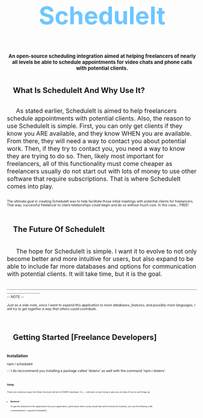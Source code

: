 <div style="height: max-content; width: 100%; display: flex; flex-flow: column nowrap; justify-content: flex-start; align-items: center; font-size: 62.5%;" align="center">
    <h1 align='center' style="font-size: 4rem; font-weight: bold; color: rgb(110,198,255);">ScheduleIt</h1>
    <h2>An open-source scheduling integration aimed at helping freelancers of nearly all levels be able to schedule appointments for video chats and phone calls with potential clients.</h2>
</div>

<div style="height: max-content; width: 100%; display: flex; flex-flow: column nowrap; justify-content: flex-start; align-items: flex-start; font-size: 62.5%;" align="left">
    <h2 style='font-size: 20px; text-indent: 1rem;'>What Is ScheduleIt And Why Use It?</h2>
    <p style='font-size: 16px; text-indent: 1.5rem;'> As stated earlier, ScheduleIt is aimed to help freelancers schedule appointments with potential clients.  Also, the reason to use ScheduleIt is simple.  First, you can only get clients if they know you ARE available, and they know WHEN you are available.  From there, they will need a way to contact you about potential work.  Then, if they try to contact you, you need a way to know they are trying to do so.  Then, likely most important for freelancers, all of this functionality must come cheaper as freelancers usually do not start out with lots of money to use other software that require subscriptions.  That is where ScheduleIt comes into play.</p>
    <p>
        The ultimate goal in creating ScheduleIt was to help facilitate those initial meetings with potential clients for freelancers.  That way, successful freelancer to client relationships could begin and do so without much cost.  In this case... FREE!
    </p>
    <br>
    <h3 style='font-size: 20px; text-indent: 1rem;'>The Future Of ScheduleIt</h3>
    <p style='font-size: 16px; text-indent: 1.5rem;'>The hope for ScheduleIt is simple.  I want it to evolve to not only become better and more intuitive for users, but also expand to be able to include far more databases and options for communication with potential clients.  It will take time, but it is the goal.</p>
    <br>
    ---------------------------------------------------------------------------------------------------------------------------------------------------
    <br>
    -- NOTE -- 
    <h6>Just as a side-note, since I want to expand this application to more databases, features, and possibly more languages, I will try to get together a way that others could contribute.</h6>
    <br>
    <h2 style='font-size: 20px; text-indent: 1rem;'>Getting Started [Freelance Developers]</h2>
    <h3>Installation</h3>
    <!-- <p>Use 'npm i scheduleit'</p> -->
            npm i scheduleit
    <p> -- I do reccommend you installing a package called 'dotenv' as well with the command 'npm i dotenv'.</p>
    <br>
    <div style="height: max-content; width: 100%; display: flex; flex-flow: column nowrap; justify-content: flex-start; align-items: flex-start; font-size: 62.5%;" align="left">
        <h3>Setup</h3>
        <p>There are numerous ways the folder structure will be for EVERY developer.  So..., I will plan on just trying to give you an idea of how to set things up.</p>
        <ul>
            <li>
                <h4>Backend</h4>
                <p>To get the backend of the application into your application, particularly when using JavaScript and CommonJS modules, you use the folloing code:</p>
                <p>const backend = require('scheduleit')</p>
                <br>
                <p></p>
                <p></p>
            </li>
        </ul>
    </div>
</div>
